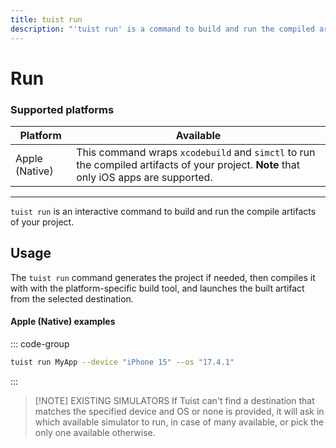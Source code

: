 ```yaml
---
title: tuist run
description: "'tuist run' is a command to build and run the compiled artifacts of your project."
---
```


# Run

### Supported platforms

| Platform | Available |
|----- | ----- |
| Apple (Native) | This command wraps `xcodebuild` and `simctl` to run the compiled artifacts of your project. **Note** that only iOS apps are supported. |

---

`tuist run` is an interactive command to build and run the compile artifacts of your project.

## Usage

The `tuist run` command generates the project if needed, then compiles it with with the platform-specific build tool, and launches the built artifact from the selected destination.

#### Apple (Native) examples

::: code-group

```bash [Run on iPhone 15 with iOS 17.4.1]
tuist run MyApp --device "iPhone 15" --os "17.4.1"
```
:::

> [!NOTE] EXISTING SIMULATORS
> If Tuist can't find a destination that matches the specified device and OS or none is provided, it will ask in which available simulator to run, in case of many available, or pick the only one available otherwise.
